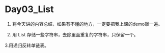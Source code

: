 # Day03_List

1. 将今天讲的内容总结，如果有不懂的地方，一定要把我上课的demo敲一遍。

2. 用 List 存储一些字符串，去除里面重复的字符串，只保留一个。

3.用递归反转单链表。
